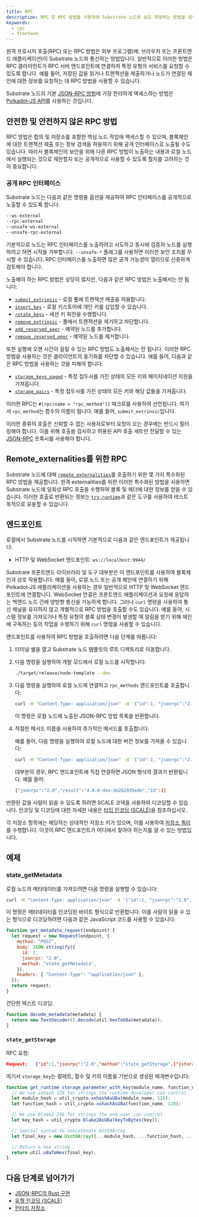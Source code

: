 ```yaml
---
title: RPC
description: RPC 및 RPC 방법을 사용하여 Substrate 노드와 상호 작용하는 방법을 설명합니다.
keywords:
  - rpc
  - frontend
---
```


원격 프로시저 호출(RPC) 또는 RPC 방법은 외부 프로그램(예: 브라우저 또는 프론트엔드 애플리케이션)이 Substrate 노드와 통신하는 방법입니다.
일반적으로 이러한 방법은 RPC 클라이언트가 RPC 서버 엔드포인트에 연결하여 특정 유형의 서비스를 요청할 수 있도록 합니다.
예를 들어, 저장된 값을 읽거나 트랜잭션을 제출하거나 노드가 연결된 체인에 대한 정보를 요청하는 데 RPC 방법을 사용할 수 있습니다.

Substrate 노드의 기본 [JSON-RPC 방법](https://polkadot.js.org/docs/substrate/rpc/)에 가장 편리하게 액세스하는 방법은 [Polkadot-JS API](https://polkadot.js.org/docs/api/)를 사용하는 것입니다.

## 안전한 및 안전하지 않은 RPC 방법

RPC 방법은 합의 및 저장소를 포함한 핵심 노드 작업에 액세스할 수 있으며, 블록체인에 대한 트랜잭션 제출 또는 정보 검색을 허용하기 위해 공개 인터페이스로 노출될 수도 있습니다.
따라서 블록체인의 보안을 위해 다른 RPC 방법이 노출하는 내용과 로컬 노드에서 실행되는 것으로 제한할지 또는 공개적으로 사용할 수 있도록 할지를 고려하는 것이 중요합니다.

### 공개 RPC 인터페이스

Substrate 노드는 다음과 같은 명령줄 옵션을 제공하여 RPC 인터페이스를 공개적으로 노출할 수 있도록 합니다:

```bash
--ws-external
--rpc-external
--unsafe-ws-external
--unsafe-rpc-external
```

기본적으로 노드는 RPC 인터페이스를 노출하려고 시도하고 동시에 검증자 노드를 실행하려고 하면 시작을 거부합니다.
`--unsafe-*` 플래그를 사용하면 이러한 보안 조치를 무시할 수 있습니다.
RPC 인터페이스를 노출하면 많은 공격 가능성이 열리므로 신중하게 검토해야 합니다.

노출해야 하는 RPC 방법은 상당히 많지만, 다음과 같은 RPC 방법은 노출해서는 안 됩니다:

- [`submit_extrinsic`](https://paritytech.github.io/substrate/master/sc_rpc_api/author/trait.AuthorApiClient.html) - 로컬 풀에 트랜잭션 제출을 허용합니다.
- [`insert_key`](https://paritytech.github.io/substrate/master/sc_rpc_api/author/trait.AuthorApiClient.html) - 로컬 키스토어에 개인 키를 삽입할 수 있습니다.
- [`rotate_keys`](https://paritytech.github.io/substrate/master/sc_rpc_api/author/trait.AuthorApiClient.html) - 세션 키 회전을 수행합니다.
- [`remove_extrinsic`](https://paritytech.github.io/substrate/master/substrate_rpc_client/trait.AuthorApi.html#method.remove_extrinsic) - 풀에서 트랜잭션을 제거하고 차단합니다.
- [`add_reserved_peer`](https://paritytech.github.io/substrate/master/sc_rpc_api/system/trait.SystemApiClient.html) - 예약된 노드를 추가합니다.
- [`remove_reserved_peer`](https://paritytech.github.io/substrate/master/sc_rpc_api/system/trait.SystemApiClient.html) - 예약된 노드를 제거합니다.

또한 실행에 오랜 시간이 걸릴 수 있는 RPC 방법도 노출해서는 안 됩니다. 이러한 RPC 방법을 사용하는 것은 클라이언트의 동기화를 차단할 수 있습니다.
예를 들어, 다음과 같은 RPC 방법을 사용하는 것을 피해야 합니다:

- [`storage_keys_paged`](https://paritytech.github.io/substrate/master/sc_rpc_api/state/trait.StateApiClient.html) - 특정 접두사를 가진 상태의 모든 키와 페이지네이션 지원을 가져옵니다.
- [`storage_pairs`](https://paritytech.github.io/substrate/master/sc_rpc_api/state/trait.StateApiClient.html) - 특정 접두사를 가진 상태의 모든 키와 해당 값들을 가져옵니다.

이러한 RPC는 `#[rpc(name = "rpc_method")]` 매크로를 사용하여 선언됩니다. 여기서 `rpc_method`는 함수의 이름이 됩니다. 예를 들어, `submit_extrinsic`입니다.

이러한 종류의 호출은 신뢰할 수 없는 사용자로부터 요청이 오는 경우에는 반드시 필터링해야 합니다.
이를 위해 호출을 검사하고 허용된 API 호출 세트만 전달할 수 있는 [JSON-RPC](/reference/glossary#json-rpc) 프록시를 사용해야 합니다.

## Remote_externalities를 위한 RPC

Substrate 노드에 대해 [`remote_externalities`](https://github.com/paritytech/polkadot-sdk/blob/master/substrate/utils/frame/remote-externalities/src/lib.rs#L347-#L746)를 호출하기 위한 몇 가지 특수화된 RPC 방법을 제공합니다.
원격 externalities를 위한 이러한 특수화된 방법을 사용하면 Substrate 노드에 일회성 RPC 호출을 수행하여 블록 및 헤더에 대한 정보를 얻을 수 있습니다.
이러한 호출로 반환되는 정보는 [`try-runtime`](../learn/command-line-tools/try-runtime.md)과 같은 도구를 사용하여 테스트 목적으로 유용할 수 있습니다.

## 엔드포인트

로컬에서 Substrate 노드를 시작하면 기본적으로 다음과 같은 엔드포인트가 제공됩니다:

- HTTP 및 WebSocket 엔드포인트: `ws://localhost:9944/`

Substrate 프론트엔드 라이브러리 및 도구 대부분은 이 엔드포인트를 사용하여 블록체인과 상호 작용합니다.
예를 들어, 로컬 노드 또는 공개 체인에 연결하기 위해 Polkadot-JS 애플리케이션을 사용하는 경우 일반적으로 HTTP 및 WebSocket 엔드포인트에 연결합니다.
WebSocket 연결은 프론트엔드 애플리케이션과 요청에 응답하는 백엔드 노드 간에 양방향 통신을 가능하게 합니다.
그러나 `curl` 명령을 사용하여 통신 채널을 유지하지 않고 개별적으로 RPC 방법을 호출할 수도 있습니다.
예를 들어, 시스템 정보를 가져오거나 특정 유형의 블록 상태 변경이 발생할 때 알림을 받기 위해 체인에 구독하는 등의 작업을 수행하기 위해 `curl` 명령을 사용할 수 있습니다.

엔드포인트를 사용하여 RPC 방법을 호출하려면 다음 단계를 따릅니다:

1. 터미널 쉘을 열고 Substrate 노드 템플릿의 루트 디렉토리로 이동합니다.

2. 다음 명령을 실행하여 개발 모드에서 로컬 노드를 시작합니다:

   ```bash
   ./target/release/node-template --dev
   ```

3. 다음 명령을 실행하여 로컬 노드에 연결하고 `rpc_methods` 엔드포인트를 호출합니다:

   ```bash
   curl -H "Content-Type: application/json" -d '{"id":1, "jsonrpc":"2.0", "method": "rpc_methods"}' http://localhost:9944/
   ```

   이 명령은 로컬 노드에 노출된 JSON-RPC 방법 목록을 반환합니다.

4. 적절한 메서드 이름을 사용하여 추가적인 메서드를 호출합니다.

   예를 들어, 다음 명령을 실행하여 로컬 노드에 대한 버전 정보를 가져올 수 있습니다:

   ```bash
   curl -H "Content-Type: application/json" -d '{"id":1, "jsonrpc":"2.0", "method": "system_version"}' http://localhost:9944/
   ```

   대부분의 경우, RPC 엔드포인트에 직접 연결하면 JSON 형식의 결과가 반환됩니다.
   예를 들어:

   ```bash
   {"jsonrpc":"2.0","result":"4.0.0-dev-de262935ede","id":1}
   ```

반환된 값을 사람이 읽을 수 있도록 하려면 SCALE 코덱을 사용하여 디코딩할 수 있습니다.
인코딩 및 디코딩에 대한 자세한 내용은 [타입 인코딩 (SCALE)](../learn/frame/scale-codec.md)을 참조하십시오.

각 저장소 항목에는 해당하는 상대적인 저장소 키가 있으며, 이를 사용하여 [저장소 쿼리](../learn/frame/runtime-storage.md#런타임-스토리지에-액세스하기)를 수행합니다.
이것이 RPC 엔드포인트가 어디에서 찾아야 하는지를 알 수 있는 방법입니다.

## 예제

### state_getMetadata

로컬 노드의 메타데이터를 가져오려면 다음 명령을 실행할 수 있습니다:

```bash
curl -H "Content-Type: application/json" -d '{"id":1, "jsonrpc":"2.0", "method": "state_getMetadata"}' http://localhost:9944/
```

이 명령은 메타데이터를 인코딩된 바이트 형식으로 반환합니다. 이를 사람이 읽을 수 있는 형식으로 디코딩하려면 다음과 같은 JavaScript 코드를 사용할 수 있습니다:

```javascript
function get_metadata_request(endpoint) {
  let request = new Request(endpoint, {
    method: "POST",
    body: JSON.stringify({
      id: 1,
      jsonrpc: "2.0",
      method: "state_getMetadata",
    }),
    headers: { "Content-Type": "application/json" },
  });
  return request;
}
```

간단한 텍스트 디코딩:

```javascript
function decode_metadata(metadata) {
  return new TextDecoder().decode(util.hexToU8a(metadata));
}
```

### `state_getStorage`

RPC 요청:

```json
Request:   {"id":1,"jsonrpc":"2.0","method":"state_getStorage",["{storage_key}"]}
```

여기서 `storage_key`는 팔레트, 함수 및 키의 이름을 기반으로 생성된 매개변수입니다:

```javascript
function get_runtime_storage_parameter_with_key(module_name, function_name, key) {
  // We use xxhash 128 for strings the runtime developer can control
  let module_hash = util_crypto.xxhashAsU8a(module_name, 128);
  let function_hash = util_crypto.xxhashAsU8a(function_name, 128);

  // We use blake2 256 for strings the end user can control
  let key_hash = util_crypto.blake2AsU8a(keyToBytes(key));

  // Special syntax to concatenate Uint8Array
  let final_key = new Uint8Array([...module_hash, ...function_hash, ...key_hash]);

  // Return a hex string
  return util.u8aToHex(final_key);
}
```

## 다음 단계로 넘어가기

- [JSON-RPC의 Rust 구현](https://github.com/paritytech/jsonrpc)
- [유형 인코딩 (SCALE)](../learn/frame/scale-codec.md)
- [런타임 저장소](../learn/frame/runtime-storage.md)